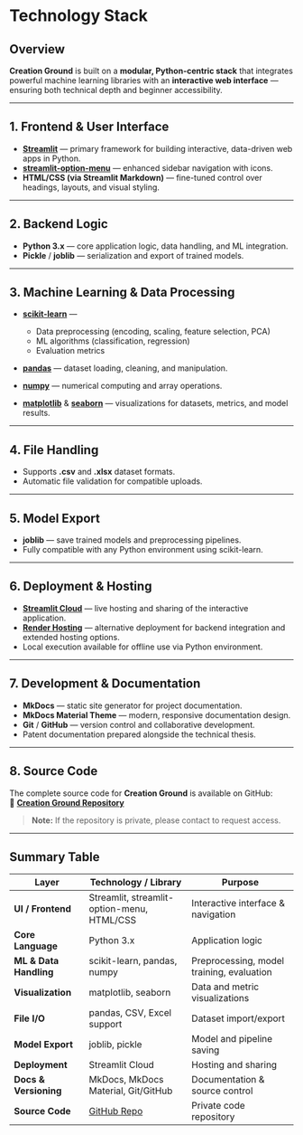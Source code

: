 # Technology Stack

## Overview

**Creation Ground** is built on a **modular, Python-centric stack** that integrates powerful machine learning libraries with an **interactive web interface** — ensuring both technical depth and beginner accessibility.

---

## 1. Frontend & User Interface

* **[Streamlit](https://streamlit.io/)** — primary framework for building interactive, data-driven web apps in Python.
* **[streamlit-option-menu](https://pypi.org/project/streamlit-option-menu/)** — enhanced sidebar navigation with icons.
* **HTML/CSS (via Streamlit Markdown)** — fine-tuned control over headings, layouts, and visual styling.

---

## 2. Backend Logic

* **Python 3.x** — core application logic, data handling, and ML integration.
* **Pickle** / **joblib** — serialization and export of trained models.

---

## 3. Machine Learning & Data Processing

* **[scikit-learn](https://scikit-learn.org/)** —

  * Data preprocessing (encoding, scaling, feature selection, PCA)
  * ML algorithms (classification, regression)
  * Evaluation metrics
* **[pandas](https://pandas.pydata.org/)** — dataset loading, cleaning, and manipulation.
* **[numpy](https://numpy.org/)** — numerical computing and array operations.
* **[matplotlib](https://matplotlib.org/)** & **[seaborn](https://seaborn.pydata.org/)** — visualizations for datasets, metrics, and model results.

---

## 4. File Handling

* Supports **.csv** and **.xlsx** dataset formats.
* Automatic file validation for compatible uploads.

---

## 5. Model Export

* **joblib** — save trained models and preprocessing pipelines.
* Fully compatible with any Python environment using scikit-learn.

---

## 6. Deployment & Hosting

- **[Streamlit Cloud](http://creation-ground.streamlit.app/)** — live hosting and sharing of the interactive application.
- **[Render Hosting](https://creation-ground.onrender.com)** — alternative deployment for backend integration and extended hosting options.
- Local execution available for offline use via Python environment.

---

## 7. Development & Documentation

* **MkDocs** — static site generator for project documentation.
* **MkDocs Material Theme** — modern, responsive documentation design.
* **Git** / **GitHub** — version control and collaborative development.
* Patent documentation prepared alongside the technical thesis.

---

## 8. Source Code

The complete source code for **Creation Ground** is available on GitHub:  
🔗 **[Creation Ground Repository](https://github.com/SAMxENGINEER/Creation-Ground)**

> **Note:** If the repository is private, please contact to request access.

---

## Summary Table

| Layer                  | Technology / Library                       | Purpose                                   |
| ---------------------- | ------------------------------------------ | ----------------------------------------- |
| **UI / Frontend**      | Streamlit, streamlit-option-menu, HTML/CSS | Interactive interface & navigation        |
| **Core Language**      | Python 3.x                                 | Application logic                         |
| **ML & Data Handling** | scikit-learn, pandas, numpy                | Preprocessing, model training, evaluation |
| **Visualization**      | matplotlib, seaborn                        | Data and metric visualizations            |
| **File I/O**           | pandas, CSV, Excel support                 | Dataset import/export                     |
| **Model Export**       | joblib, pickle                             | Model and pipeline saving                 |
| **Deployment**         | Streamlit Cloud                            | Hosting and sharing                       |
| **Docs & Versioning**  | MkDocs, MkDocs Material, Git/GitHub        | Documentation & source control            |
| **Source Code**        | [GitHub Repo](https://github.com/SAMxENGINEER/Creation-Ground)                                           | Private code repository            |




